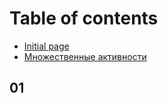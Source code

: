 # Table of contents

* [Initial page](README.md)
* [Множественные активности](myltiple-activity.md)

## 01


